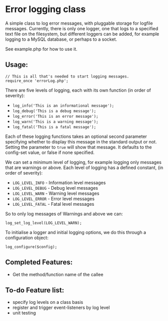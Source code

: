 Error logging class
===================

A simple class to log error messages, with pluggable storage for logfile
messages. Currently, there is only one logger, one that logs to a specified
text file on the filesystem, but different loggers can be added, for
example logging to a MySQL database, or perhaps to a socket.

See example.php for how to use it.

Usage:
------

	// This is all that's needed to start logging messages.
	require_once 'errorLog.php';

There are five levels of logging, each with its own function
(in order of severity):

* `log_info('This is an informational message');`
* `log_debug('This is a debug message');`
* `log_error('This is an error message');`
* `log_warn('This is a warning message');`
* `log_fatal('This is a fatal message');`

Each of these logging functions takes an optional second parameter
specifying whether to display this message in the standard output or not.
Setting the parameter to `true` will show that message. It defaults to
the config-set value, or false if none specified.

We can set a minimum level of logging, for example logging only messages
that are warnings or above. Each level of logging has a defined constant,
(in order of severity):

* `LOG_LEVEL_INFO` - Information level messages
* `LOG_LEVEL_DEBUG` - Debug level messages
* `LOG_LEVEL_WARN` - Warning level messages
* `LOG_LEVEL_ERROR` - Error level messages
* `LOG_LEVEL_FATAL` - Fatal level messages

So to only log messages of Warnings and above we can:

	log_set_log_level(LOG_LEVEL_WARN);


To initialise a logger and initial logging options, we do this through
a configuration object:


	log_configure($config);

Completed Features:
-------------------

* Get the method/function name of the callee


To-do Feature list:
-------------------

* specify log levels on a class basis
* register and trigger event-listeners by log level
* unit testing


